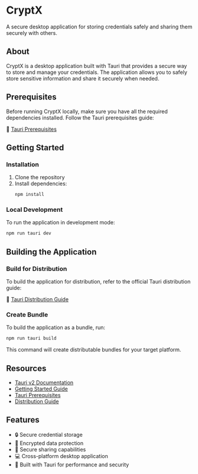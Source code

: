 # CryptX

A secure desktop application for storing credentials safely and sharing them securely with others.

## About

CryptX is a desktop application built with Tauri that provides a secure way to store and manage your credentials. The application allows you to safely store sensitive information and share it securely when needed.

## Prerequisites

Before running CryptX locally, make sure you have all the required dependencies installed. Follow the Tauri prerequisites guide:

🔗 [Tauri Prerequisites](https://v2.tauri.app/start/prerequisites)

## Getting Started

### Installation

1. Clone the repository
2. Install dependencies:
   ```bash
   npm install
   ```

### Local Development

To run the application in development mode:

```bash
npm run tauri dev
```

## Building the Application

### Build for Distribution

To build the application for distribution, refer to the official Tauri distribution guide:

🔗 [Tauri Distribution Guide](https://v2.tauri.app/distribute/)

### Create Bundle

To build the application as a bundle, run:

```bash
npm run tauri build
```

This command will create distributable bundles for your target platform.

## Resources

- [Tauri v2 Documentation](https://v2.tauri.app/)
- [Getting Started Guide](https://v2.tauri.app/start)
- [Tauri Prerequisites](https://v2.tauri.app/start/prerequisites)
- [Distribution Guide](https://v2.tauri.app/distribute/)

## Features

- 🔒 Secure credential storage
- 🔐 Encrypted data protection
- 🤝 Secure sharing capabilities
- 💻 Cross-platform desktop application
- 🚀 Built with Tauri for performance and security
